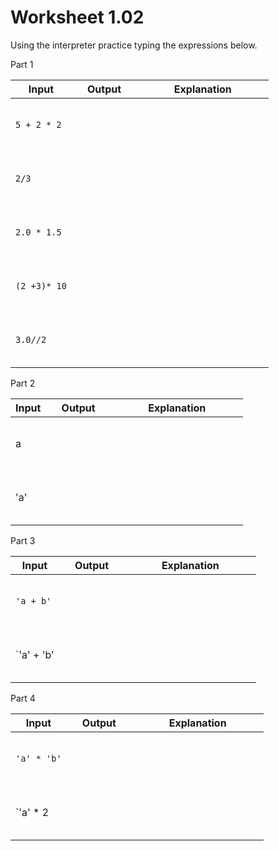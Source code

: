 # Worksheet 1.02

Using the interpreter practice typing the expressions below. 

Part 1

|Input | &nbsp; &nbsp; Output &nbsp; &nbsp;|&nbsp; &nbsp; &nbsp; &nbsp; &nbsp; &nbsp; Explanation &nbsp; &nbsp; &nbsp; &nbsp; &nbsp; &nbsp;| 
| ----| ------- | ----------- |
| `5 + 2 * 2` |<br><br><br><br>| | 
| `2/3 `|<br><br><br><br>| | 
| `2.0 * 1.5`|<br><br><br><br>| | 
| `(2 +3)* 10`|<br><br><br><br>| | 
| `3.0//2` |<br><br><br><br>| | 


Part 2

|Input | &nbsp; &nbsp; Output &nbsp; &nbsp;|&nbsp; &nbsp; &nbsp; &nbsp; &nbsp; &nbsp; Explanation &nbsp; &nbsp; &nbsp; &nbsp; &nbsp; &nbsp;| 
| ----| ------- | ----------- |
| a |<br><br><br><br>| | 
|'a'|<br><br><br><br>| | 

Part 3

|Input | &nbsp; &nbsp; Output &nbsp; &nbsp;|&nbsp; &nbsp; &nbsp; &nbsp; &nbsp; &nbsp; Explanation &nbsp; &nbsp; &nbsp; &nbsp; &nbsp; &nbsp;| 
| ----| ------- | ----------- |
| `'a + b'`|<br><br><br><br>| | 
| `'a' + 'b'|<br><br><br><br>| | 

Part 4

|Input | &nbsp; &nbsp; Output &nbsp; &nbsp;|&nbsp; &nbsp; &nbsp; &nbsp; &nbsp; &nbsp; Explanation &nbsp; &nbsp; &nbsp; &nbsp; &nbsp; &nbsp;| 
| ----| ------- | ----------- |
| `'a' * 'b'` |<br><br><br><br>| | 
| `'a' * 2 |<br><br><br><br>| | 